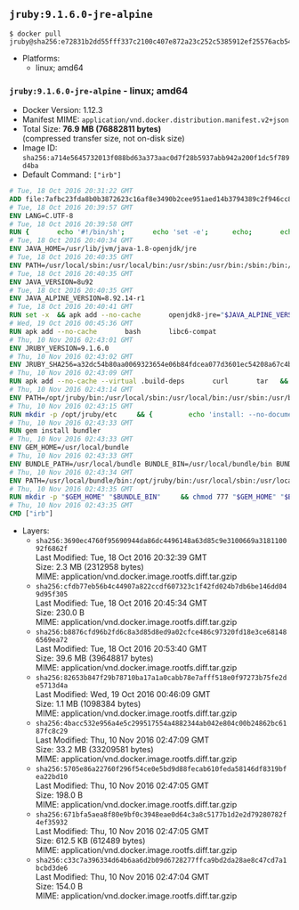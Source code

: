 ## `jruby:9.1.6.0-jre-alpine`

```console
$ docker pull jruby@sha256:e72831b2dd55fff337c2100c407e872a23c252c5385912ef25576acb549f58c8
```

-	Platforms:
	-	linux; amd64

### `jruby:9.1.6.0-jre-alpine` - linux; amd64

-	Docker Version: 1.12.3
-	Manifest MIME: `application/vnd.docker.distribution.manifest.v2+json`
-	Total Size: **76.9 MB (76882811 bytes)**  
	(compressed transfer size, not on-disk size)
-	Image ID: `sha256:a714e5645732013f088bd63a373aac0d7f28b5937abb942a200f1dc5f789d4ba`
-	Default Command: `["irb"]`

```dockerfile
# Tue, 18 Oct 2016 20:31:22 GMT
ADD file:7afbc23fda8b0b3872623c16af8e3490b2cee951aed14b3794389c2f946cc8c7 in / 
# Tue, 18 Oct 2016 20:39:57 GMT
ENV LANG=C.UTF-8
# Tue, 18 Oct 2016 20:39:58 GMT
RUN { 		echo '#!/bin/sh'; 		echo 'set -e'; 		echo; 		echo 'dirname "$(dirname "$(readlink -f "$(which javac || which java)")")"'; 	} > /usr/local/bin/docker-java-home 	&& chmod +x /usr/local/bin/docker-java-home
# Tue, 18 Oct 2016 20:40:34 GMT
ENV JAVA_HOME=/usr/lib/jvm/java-1.8-openjdk/jre
# Tue, 18 Oct 2016 20:40:35 GMT
ENV PATH=/usr/local/sbin:/usr/local/bin:/usr/sbin:/usr/bin:/sbin:/bin:/usr/lib/jvm/java-1.8-openjdk/jre/bin:/usr/lib/jvm/java-1.8-openjdk/bin
# Tue, 18 Oct 2016 20:40:35 GMT
ENV JAVA_VERSION=8u92
# Tue, 18 Oct 2016 20:40:35 GMT
ENV JAVA_ALPINE_VERSION=8.92.14-r1
# Tue, 18 Oct 2016 20:40:41 GMT
RUN set -x 	&& apk add --no-cache 		openjdk8-jre="$JAVA_ALPINE_VERSION" 	&& [ "$JAVA_HOME" = "$(docker-java-home)" ]
# Wed, 19 Oct 2016 00:45:36 GMT
RUN apk add --no-cache       bash       libc6-compat
# Thu, 10 Nov 2016 02:43:01 GMT
ENV JRUBY_VERSION=9.1.6.0
# Thu, 10 Nov 2016 02:43:02 GMT
ENV JRUBY_SHA256=a32dc54b80aa0069323654e06b84fdcea077d3601ec54208a67c4b969f369b89
# Thu, 10 Nov 2016 02:43:09 GMT
RUN apk add --no-cache --virtual .build-deps       curl       tar   && mkdir -p /opt/jruby   && curl -fSL https://s3.amazonaws.com/jruby.org/downloads/${JRUBY_VERSION}/jruby-bin-${JRUBY_VERSION}.tar.gz -o /tmp/jruby.tar.gz   && echo "$JRUBY_SHA256 */tmp/jruby.tar.gz" | sha256sum -c -   && tar -zx --strip-components=1 -f /tmp/jruby.tar.gz -C /opt/jruby   && rm /tmp/jruby.tar.gz   && ln -s /opt/jruby/bin/jruby /usr/local/bin/ruby   && apk del .build-deps
# Thu, 10 Nov 2016 02:43:14 GMT
ENV PATH=/opt/jruby/bin:/usr/local/sbin:/usr/local/bin:/usr/sbin:/usr/bin:/sbin:/bin:/usr/lib/jvm/java-1.8-openjdk/jre/bin:/usr/lib/jvm/java-1.8-openjdk/bin
# Thu, 10 Nov 2016 02:43:15 GMT
RUN mkdir -p /opt/jruby/etc     && {         echo 'install: --no-document';         echo 'update: --no-document';     } >> /opt/jruby/etc/gemrc
# Thu, 10 Nov 2016 02:43:33 GMT
RUN gem install bundler
# Thu, 10 Nov 2016 02:43:33 GMT
ENV GEM_HOME=/usr/local/bundle
# Thu, 10 Nov 2016 02:43:33 GMT
ENV BUNDLE_PATH=/usr/local/bundle BUNDLE_BIN=/usr/local/bundle/bin BUNDLE_SILENCE_ROOT_WARNING=1 BUNDLE_APP_CONFIG=/usr/local/bundle
# Thu, 10 Nov 2016 02:43:34 GMT
ENV PATH=/usr/local/bundle/bin:/opt/jruby/bin:/usr/local/sbin:/usr/local/bin:/usr/sbin:/usr/bin:/sbin:/bin:/usr/lib/jvm/java-1.8-openjdk/jre/bin:/usr/lib/jvm/java-1.8-openjdk/bin
# Thu, 10 Nov 2016 02:43:35 GMT
RUN mkdir -p "$GEM_HOME" "$BUNDLE_BIN"     && chmod 777 "$GEM_HOME" "$BUNDLE_BIN"
# Thu, 10 Nov 2016 02:43:35 GMT
CMD ["irb"]
```

-	Layers:
	-	`sha256:3690ec4760f95690944da86dc4496148a63d85c9e3100669a318110092f6862f`  
		Last Modified: Tue, 18 Oct 2016 20:32:39 GMT  
		Size: 2.3 MB (2312958 bytes)  
		MIME: application/vnd.docker.image.rootfs.diff.tar.gzip
	-	`sha256:cfdb77eb56b4c44907a822ccdf607323c1f42fd024b7db6be146dd049d95f305`  
		Last Modified: Tue, 18 Oct 2016 20:45:34 GMT  
		Size: 230.0 B  
		MIME: application/vnd.docker.image.rootfs.diff.tar.gzip
	-	`sha256:b8876cfd96b2fd6c8a3d85d8ed9a02cfce486c97320fd18e3ce681486569ea72`  
		Last Modified: Tue, 18 Oct 2016 20:53:40 GMT  
		Size: 39.6 MB (39648817 bytes)  
		MIME: application/vnd.docker.image.rootfs.diff.tar.gzip
	-	`sha256:82653b847f29b78710ba17a1a0cabb78e7afff518e0f97273b75fe2de5713d4a`  
		Last Modified: Wed, 19 Oct 2016 00:46:09 GMT  
		Size: 1.1 MB (1098384 bytes)  
		MIME: application/vnd.docker.image.rootfs.diff.tar.gzip
	-	`sha256:4bacc532e956a4e5c299517554a4882344ab042e804c00b24862bc6187fc8c29`  
		Last Modified: Thu, 10 Nov 2016 02:47:09 GMT  
		Size: 33.2 MB (33209581 bytes)  
		MIME: application/vnd.docker.image.rootfs.diff.tar.gzip
	-	`sha256:5705e86a22760f296f54ce0e5bd9d88fecab610feda58146df8319bfea22bd10`  
		Last Modified: Thu, 10 Nov 2016 02:47:05 GMT  
		Size: 198.0 B  
		MIME: application/vnd.docker.image.rootfs.diff.tar.gzip
	-	`sha256:671bfa5aea8f80e9bf0c3948eae0d64c3a8c5177b1d2e2d79280782f4ef35932`  
		Last Modified: Thu, 10 Nov 2016 02:47:05 GMT  
		Size: 612.5 KB (612489 bytes)  
		MIME: application/vnd.docker.image.rootfs.diff.tar.gzip
	-	`sha256:c33c7a396334d64b6aa6d2b09d6728277ffca9bd2da28ae8c47cd7a1bcbd3de6`  
		Last Modified: Thu, 10 Nov 2016 02:47:04 GMT  
		Size: 154.0 B  
		MIME: application/vnd.docker.image.rootfs.diff.tar.gzip
